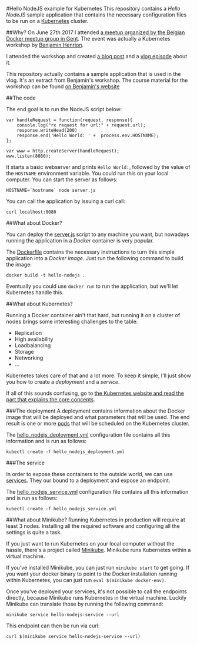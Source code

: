 #Hello NodeJS example for Kubernetes
This repository contains a *Hello NodeJS* sample application that contains the necessary configuration files to be run on a [Kubernetes](https://kubernetes.io) cluster.

##Why?
On June 27th 2017 I attended [a meetup organized by the Belgian Docker meetup group in Gent](https://www.meetup.com/Docker-Belgium/events/240475061/). The event was actually a Kubernetes workshop by [Benjamin Henrion](https://twitter.com/zoobab).

I attended the workshop and created [a blog post](https://blog.feryn.eu/kubernetes-workshop/) and a [vlog episode](https://www.youtube.com/watch?v=y4tbQCFj7Ps) about it.

This repository actually contains a sample application that is used in the vlog. It's an extract from Benjamin's workshop. The course material for the workshop can be found [on Benjamin's website](http://www.zoobab.com/kubernetes-workshop)

##The code

The end goal is to run the NodeJS script below:

```var http = require('http');
var handleRequest = function(request, response){
    console.log("rx request for url:" + request.url);
    response.writeHead(200)
    response.end('Hello World: ' +  process.env.HOSTNAME);
};

var www = http.createServer(handleRequest);
www.listen(8080);
```

It starts a basic webserver and prints `Hello World:`, followed by the value of the `HOSTNAME` environment variable. You could run this on your local computer. You can start the server as follows:

```
HOSTNAME=`hostname` node server.js
```

You can call the application by issuing a curl call:

```
curl localhost:8080
```

##What about Docker?

You can deploy the [server.js](server.js) script to any machine you want, but nowadays running the application in a *Docker* container is very popular.

The [Dockerfile](Dockerfile) contains the necessary instructions to turn this simple application into a *Docker image*. Just run the following command to build the image:

```
docker build -t hello-nodejs .
```

Eventually you could use `docker run` to run the application, but we'll let Kubernetes handle this.

##What about Kubernetes?

Running a Docker container ain't that hard, but running it on a cluster of nodes brings some interesting challenges to the table:

* Replication
* High availability
* Loadbalancing
* Storage
* Networking
* ...

Kubernetes takes care of that and a lot more. To keep it simple, I'll just show you how to create a *deployment* and a *service*. 

If all of this sounds confusing, go to [the Kubernetes website and read the part that explains the core concepts](https://kubernetes.io/docs/concepts/).

###The deployment
A deployment contains information about the Docker image that will be deployed and what parameters that will be used. The end result is one or more [pods](https://kubernetes.io/docs/concepts/workloads/pods/pod-overview/) that will be scheduled on the Kubernetes cluster.

The [hello\_nodejs\_deployment.yml](hello_nodejs_deployment.yml) configuration file contains all this information and is run as follows:

```
kubectl create -f hello_nodejs_deployment.yml
```

###The service

In order to expose these containers to the outside world, we can use [services](https://kubernetes.io/docs/concepts/services-networking/service/). They our bound to a deployment and expose an endpoint.


The [hello\_nodejs\_service.yml](hello_nodejs_service.yml) configuration file contains all this information and is run as follows:

```
kubectl create -f hello_nodejs_service.yml
```

##What about Minikube?
Running Kubernetes in production will require at least 3 nodes. Installing all the required software and configuring all the settings is quite a task.

If you just want to run Kubernetes on your local computer without the hassle, there's a project called [Minikube](https://github.com/kubernetes/minikube). Minikube runs Kubernetes within a virtual machine. 

If you've installed Minikube, you can just run `minikube start` to get going. If you want your docker binary to point to the Docker installation running within Kubernetes, you can just run `eval $(minikube docker-env)`.

Once you've deployed your services, it's not possible to call the endpoints directly, because Minikube runs Kubernetes in the virtual machine. Luckily Minikube can translate those by running the following command:

```
minikube service hello-nodejs-service --url
```

This endpoint can then be run via curl:

```
curl $(minikube service hello-nodejs-service --url)
```
